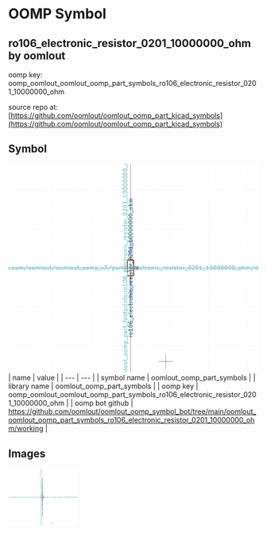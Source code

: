 # OOMP Symbol  
## ro106_electronic_resistor_0201_10000000_ohm  by oomlout  
  
oomp key: oomp_oomlout_oomlout_oomp_part_symbols_ro106_electronic_resistor_0201_10000000_ohm  
  
source repo at: [https://github.com/oomlout/oomlout_oomp_part_kicad_symbols](https://github.com/oomlout/oomlout_oomp_part_kicad_symbols)  
## Symbol  
  
[![working.png](working_600.png)](working.png)  
| name | value | 
| --- | --- | 
| symbol name | oomlout_oomp_part_symbols | 
| library name | oomlout_oomp_part_symbols | 
| oomp key | oomp_oomlout_oomlout_oomp_part_symbols_ro106_electronic_resistor_0201_10000000_ohm | 
| oomp bot github | https://github.com/oomlout/oomlout_oomp_symbol_bot/tree/main/oomlout_oomlout_oomp_part_symbols_ro106_electronic_resistor_0201_10000000_ohm/working | 
## Images  
  
[![working.png](working_140.png)](working.png)  
